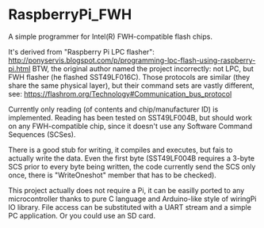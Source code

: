 # RaspberryPi_FWH
A simple programmer for Intel(R) FWH-compatible flash chips.

It's derived from "Raspberry Pi LPC flasher": http://ponyservis.blogspot.com/p/programming-lpc-flash-using-raspberry-pi.html
BTW, the original author named the project incorrectly: not LPC, but FWH flasher (he flashed SST49LF016C).
Those protocols are similar (they share the same physical layer), but their command sets are vastly different, see:
https://flashrom.org/Technology#Communication_bus_protocol

Currently only reading (of contents and chip/manufacturer ID) is implemented.
Reading has been tested on SST49LF004B, but should work on any FWH-compatible chip, since it doesn't use any Software Command Sequences (SCSes).

There is a good stub for writing, it compiles and executes, but fais to actually write the data. Even the first byte (SST49LF004B requires a 3-byte SCS prior to every byte being written, the code currently send the SCS only once, there is "WriteOneshot" member that has to be checked).

This project actually does not require a Pi, it can be easilly ported to any microcontroller thanks to pure C language and Arduino-like style of wiringPi IO library. File access can be substituted with a UART stream and a simple PC application. Or you could use an SD card.
